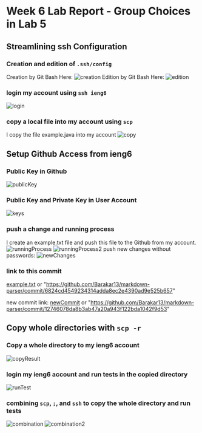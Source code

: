 # Week 6 Lab Report - Group Choices in Lab 5

## Streamlining ssh Configuration
### Creation and edition of `.ssh/config`
Creation by Git Bash Here:
![creation](configCreation.png)
Edition by Git Bash Here:
![edition](configCreation2.png)
### login my account using `ssh ieng6`
![login](loginResult.png)
### copy a local file into my account using `scp`
I copy the file example.java into my account
![copy](scpResult.png)

## Setup Github Access from ieng6
### Public Key in Github
![publicKey](publicKey.png)
### Public Key and Private Key in User Account
![keys](privateKey.png)
### push a change and running process
I create an example.txt file and push this file to the Github from my account.
![runningProcess](pushResult.png)
![runningProcess2](pushResult2.png)
push new changes without passwords:
![newChanges](pushAutomatically.PNG)
### link to this commit
[example.txt](https://github.com/Barakar13/markdown-parser/commit/6824cd4549234314adda8ec2e4390ad9e525b657)
or
"https://github.com/Barakar13/markdown-parser/commit/6824cd4549234314adda8ec2e4390ad9e525b657"

new commit link: [newCommit](https://github.com/Barakar13/markdown-parser/commit/12746078da8b3ab47a20a943f122bda1042f9d53) or "https://github.com/Barakar13/markdown-parser/commit/12746078da8b3ab47a20a943f122bda1042f9d53"

## Copy whole directories with `scp -r`
### Copy a whole directory to my ieng6 account
![copyResult](copyDirectory.png)
### login my ieng6 account and run tests in the copied directory
![runTest](runTest.png)
### combining `scp`, `;`, and `ssh` to copy the whole directory and run tests
![combination](oneLine1.png)
![combination2](oneLine2.png)

